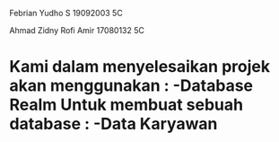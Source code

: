 Febrian Yudho S 
19092003 
5C

Ahmad Zidny Rofi Amir 
17080132 
5C


Kami dalam menyelesaikan projek akan menggunakan :
-Database Realm
Untuk membuat sebuah database :
-Data Karyawan
=======
